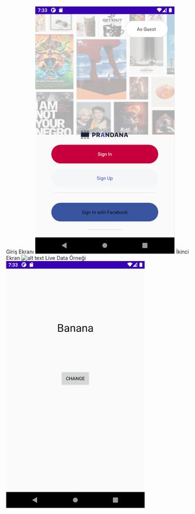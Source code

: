Giriş Ekranı
![alt text](Screen1.png)
İkinci Ekran
![alt text](Screen2.png)
Live Data Örneği
![alt text](LiveData.png)